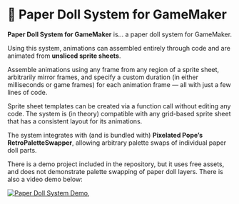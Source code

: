 # 🧍 Paper Doll System for GameMaker

**Paper Doll System for GameMaker** is... a paper doll system for GameMaker.

Using this system, animations can assembled entirely through code and are animated from **unsliced sprite sheets**.

Assemble animations using any frame from any region of a sprite sheet, arbitrarily mirror frames, and specify a custom duration (in either milliseconds or game frames) for each animation frame — all with just a few lines of code.

Sprite sheet templates can be created via a function call without editing any code. The system is (in theory) compatible with any grid-based sprite sheet that has a consistent layout for its animations.

The system integrates with (and is bundled with) **Pixelated Pope’s RetroPaletteSwapper**, allowing arbitrary palette swaps of individual paper doll parts.

There is a demo project included in the repository, but it uses free assets, and does not demonstrate palette swapping of paper doll layers. There is also a video demo below:



[![Paper Doll System Demo](https://img.youtube.com/vi/FxvSRFjp75o/0.jpg)](https://www.youtube.com/watch?v=FxvSRFjp75o), 

